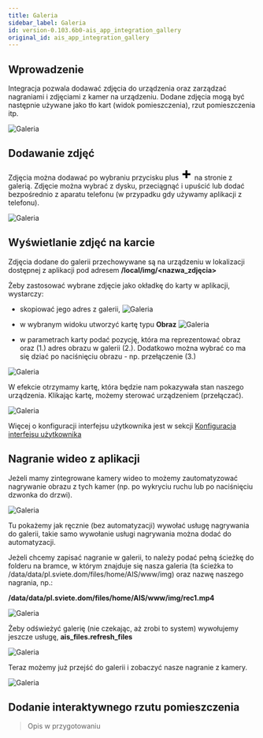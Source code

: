 ```yaml
---
title: Galeria
sidebar_label: Galeria
id: version-0.103.6b0-ais_app_integration_gallery
original_id: ais_app_integration_gallery
---
```


## Wprowadzenie

Integracja pozwala dodawać zdjęcia do urządzenia oraz zarządzać nagraniami i zdjęciami z kamer na urządzeniu. Dodane zdjęcia mogą być następnie używane jako tło kart (widok pomieszczenia), rzut pomieszczenia itp.

![Galeria](/AIS-docs/img/en/frontend/gallery_1.png)


## Dodawanie zdjęć

Zdjęcia można dodawać po wybraniu przycisku plus <svg style="width:24px;height:24px" viewBox="0 0 24 24">
    <path fill="#000000" d="M20 14H14V20H10V14H4V10H10V4H14V10H20V14Z" />
</svg> na stronie z galerią. Zdjęcie można wybrać z dysku, przeciągnąć i upuścić lub dodać bezpośrednio z aparatu telefonu (w przypadku gdy używamy aplikacji z telefonu).

![Galeria](/AIS-docs/img/en/frontend/gallery_2.png)


## Wyświetlanie zdjęć na karcie

Zdjęcia dodane do galerii przechowywane są na urządzeniu w lokalizacji dostępnej z aplikacji pod adresem **/local/img/<nazwa_zdjęcia>**


Żeby zastosować wybrane zdjęcie jako okładkę do karty w aplikacji, wystarczy:
- skopiować jego adres z galerii,
![Galeria](/AIS-docs/img/en/frontend/gallery_3.png)

- w wybranym widoku utworzyć kartę typu **Obraz**
![Galeria](/AIS-docs/img/en/frontend/gallery_4.png)

- w parametrach karty podać pozycję, która ma reprezentować obraz oraz (1.) adres obrazu w galerii (2.). Dodatkowo można wybrać co ma się dziać po naciśnięciu obrazu - np. przełączenie (3.)

![Galeria](/AIS-docs/img/en/frontend/gallery_5.png)

W efekcie otrzymamy kartę, która będzie nam pokazywała stan naszego urządzenia. Klikając kartę, możemy sterować urządzeniem (przełączać).

![Galeria](/AIS-docs/img/en/frontend/gallery_6.png)

Więcej o konfiguracji interfejsu użytkownika jest w sekcji [Konfiguracja interfejsu użytkownika](http://localhost:3000/AIS-docs/docs/en/next/ais_app_ui_config.html)


## Nagranie wideo z aplikacji

Jeżeli mamy zintegrowane kamery wideo to możemy zautomatyzować nagrywanie obrazu z tych kamer (np. po wykryciu ruchu lub po naciśnięciu dzwonka do drzwi).

![Galeria](/AIS-docs/img/en/frontend/gallery_7.png)

Tu pokażemy jak ręcznie (bez automatyzacji) wywołać usługę nagrywania do galerii, takie samo wywołanie usługi nagrywania można dodać do automatyzacji.

Jeżeli chcemy zapisać nagranie w galerii, to należy podać pełną ścieżkę do folderu na bramce, w którym znajduje się nasza galeria (ta ścieżka to /data/data/pl.sviete.dom/files/home/AIS/www/img) oraz nazwę naszego nagrania, np.:

**/data/data/pl.sviete.dom/files/home/AIS/www/img/rec1.mp4**

![Galeria](/AIS-docs/img/en/frontend/gallery_8.png)

Żeby odświeżyć galerię (nie czekając, aż zrobi to system) wywołujemy jeszcze usługę, **ais_files.refresh_files**

![Galeria](/AIS-docs/img/en/frontend/gallery_9.png)

Teraz możemy już przejść do galerii i zobaczyć nasze nagranie z kamery.

![Galeria](/AIS-docs/img/en/frontend/gallery_10.png)



## Dodanie interaktywnego rzutu pomieszczenia

> Opis w przygotowaniu
